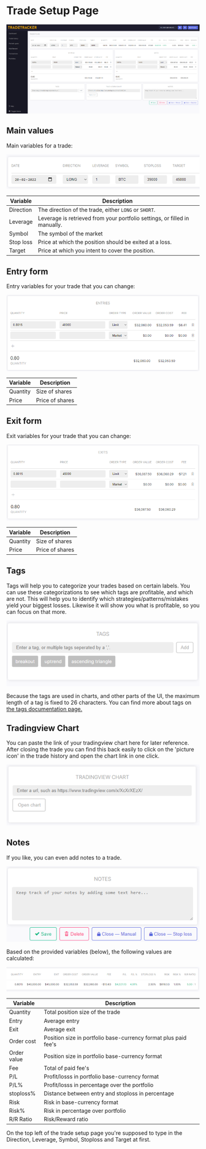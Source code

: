 # Trade Setup Page
![Trade Setup Page](tradesetuppage.png)

## Main values
Main variables for a trade:

![Main Values](tradesetuppageMainvalues.png)

|Variable|Description|
|--|--|
|Direction|The direction of the trade, either `LONG` or `SHORT`.|
|Leverage|Leverage is retrieved from your portfolio settings, or filled in manually.|
|Symbol|The symbol of the market |
|Stop loss|Price at which the position should be exited at a loss.|
|Target|Price at which you intent to cover the position.|

## Entry form
Entry variables for your trade that you can change:

![Entry Form](tradesetuppageEntryform.png)

|Variable|Description|
|--|--|
|Quantity|Size of shares|
|Price|Price of shares|

## Exit form
Exit variables for your trade that you can change:

![Exit Form](tradesetuppageExitform.png)

|Variable|Description|
|--|--|
|Quantity|Size of shares|
|Price|Price of shares|

## Tags
Tags will help you to categorize your trades based on certain labels.
You can use these categorizations to see which tags are profitable, and which are not.
This will help you to identify which strategies/patterns/mistakes yield your biggest losses. Likewise it will show you what is profitable, so you can focus on that more.

![Tags](tags.png)

Because the tags are used in charts, and other parts of the UI, the maximum length of a tag is fixed to 26 characters.
You can find more about tags on [the tags documentation page.](https://docs.tradetracker.app/tags/)

## Tradingview Chart
You can paste the link of your tradingview chart here for later reference. After closing the trade you can find this back easily to click on the 'picture icon' in the trade history and open the chart link in one click.

![Tags](tradesetuppageTradingviewchart.png)

## Notes
If you like, you can even add notes to a trade.

![Tags](tradesetuppageNotes.png)


Based on the provided variables (below), the following values are calculated:

![Values](tradesetuppageValues.png)

|Variable|Description|
|--|--|
|Quantity|Total position size of the trade|
|Entry|Average entry|
|Exit|Average exit|
|Order cost|Position size in portfolio base-currency format plus paid fee's|
|Order value|Position size in portfolio base-currency format|
|Fee|Total of paid fee's|
|P/L|Profit/losss in portfolio base-currency format|
|P/L%|Profit/losss in percentage over the portfolio|
|stoploss%|Distance between entry and stoploss in percentage|
|Risk|Risk in base-currency format|
|Risk%|Risk in percentage over portfolio|
|R/R Ratio|Risk/Reward ratio|



On the top left of the trade setup page you're supposed to type in the Direction, Leverage, Symbol, Stoploss and Target at first.
